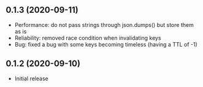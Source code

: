 ## 0.1.3 (2020-09-11)
* Performance: do not pass strings through json.dumps() but store them as is
* Reliability: removed race condition when invalidating keys
* Bug: fixed a bug with some keys becoming timeless (having a TTL of -1)

## 0.1.2 (2020-09-10)
* Initial release
